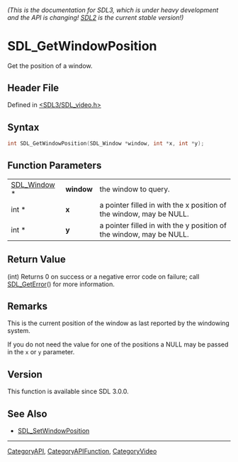 ###### (This is the documentation for SDL3, which is under heavy development and the API is changing! [SDL2](https://wiki.libsdl.org/SDL2/) is the current stable version!)
# SDL_GetWindowPosition

Get the position of a window.

## Header File

Defined in [<SDL3/SDL_video.h>](https://github.com/libsdl-org/SDL/blob/main/include/SDL3/SDL_video.h)

## Syntax

```c
int SDL_GetWindowPosition(SDL_Window *window, int *x, int *y);
```

## Function Parameters

|                            |            |                                                                     |
| -------------------------- | ---------- | ------------------------------------------------------------------- |
| [SDL_Window](SDL_Window) * | **window** | the window to query.                                                |
| int *                      | **x**      | a pointer filled in with the x position of the window, may be NULL. |
| int *                      | **y**      | a pointer filled in with the y position of the window, may be NULL. |

## Return Value

(int) Returns 0 on success or a negative error code on failure; call
[SDL_GetError](SDL_GetError)() for more information.

## Remarks

This is the current position of the window as last reported by the
windowing system.

If you do not need the value for one of the positions a NULL may be passed
in the `x` or `y` parameter.

## Version

This function is available since SDL 3.0.0.

## See Also

- [SDL_SetWindowPosition](SDL_SetWindowPosition)

----
[CategoryAPI](CategoryAPI), [CategoryAPIFunction](CategoryAPIFunction), [CategoryVideo](CategoryVideo)

